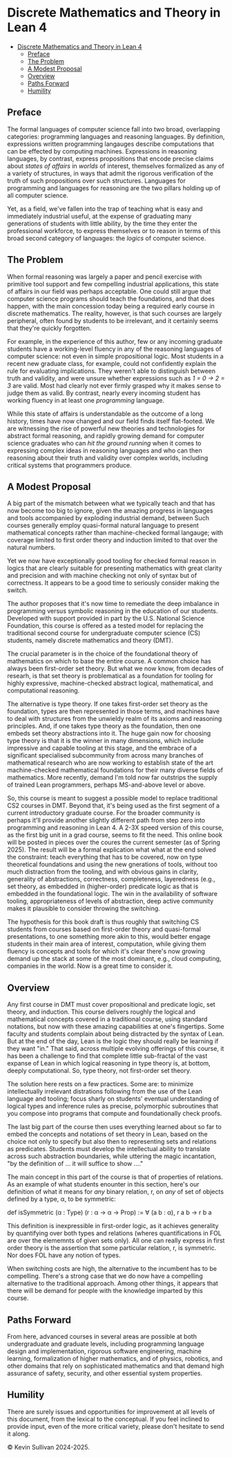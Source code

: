 # Discrete Mathematics and Theory in Lean 4

- [Discrete Mathematics and Theory in Lean 4](#discrete-mathematics-and-theory-in-lean-4)
  - [Preface](#preface)
  - [The Problem](#the-problem)
  - [A Modest Proposal](#a-modest-proposal)
  - [Overview](#overview)
  - [Paths Forward](#paths-forward)
  - [Humility](#humility)

## Preface

The formal languages of computer science fall into two broad, overlapping categories: programming languages and reasoning languages. By definition, expressions written programming langauges describe computations that can be effected by computing machines. Expressions in reasoning languages, by contrast, express propositions that encode precise claims about *states of affairs* in *worlds* of interest, themselves formalized as any of a variety of structures, in ways that admit the rigorous verification of the truth of such propositions over such structures. Languages for programming and languages for reasoning are the two pillars holding up of all computer science.

Yet, as a field, we've fallen into the trap of teaching what is easy and immediately industrial useful, at the expense of graduating many generations of students with little ability, by the time they enter the professional workforce, to express themselves or to reason in terms of this broad second category of languages: the *logics* of computer science.

## The Problem

When formal reasoning was largely a paper and pencil exercise with primitive tool support and few compelling industrial applications, this state of affairs in our field was perhaps acceptable. One could still argue that computer science programs should teach the foundations, and that does happen, with the main concession today being a required early course in discrete mathematics. The reality, however, is that such courses are largely peripheral, often found by students to be irrelevant, and it certainly seems that they're quickly forgotten.

For example, in the experience of this author, few or any incoming graduate students have a working-level fluency in any of the reasoning languages of computer science: not even in simple propositional logic. Most students in a recent new graduate class, for example, could not confidently explain the rule for evaluating implications. They weren't able to distinguish between truth and validity, and were unsure whether expressions such as *1 = 0 → 2 = 3* are valid. Most had clearly not ever firmly grasped why it makes sense to judge them as valid. By contrast, nearly every incoming student has working fluency in at least one *programming* language.

While this state of affairs is understandable as the outcome of a long history, times have now changed and our field finds itself flat-footed. We are witnessing the rise of powerful new theories and technologies for abstract formal reasoning, and rapidly growing demand for computer science graduates who can *hit the ground running* when it comes to expressing complex ideas in reasoning languages and who can then reasoning about their truth and validity over complex worlds, including critical systems that programmers produce.

## A Modest Proposal

A big part of the mismatch between what we typically teach and that has now become too big to ignore, given the amazing progress in languages and tools accompanied by exploding industrial demand, between Such courses generally employ quasi-formal
natural language to present mathematical concepts rather than machine-checked formal
langauge; with coverage limited to first order theory and induction limited to that
over the natural numbers.

Yet we now have exceptionally good tooling for checked formal reason in logics that
are clearly suitable for presenting mathematics with great clarity and precision and
with machine checking not only of syntax but of correctness. It appears to be a good 
time to seriously consider making the switch.


The author proposes that it's now time to remediate the deep imbalance in programming versus symbolic reasoning in the education of our students. Developed with support provided in part by the U.S. National Science Foundation, this course is offered as a tested model for replacing the traditional second course for undergraduate computer science (CS) students, namely discrete mathematics and theory (DMT).  



The crucial parameter is in the choice of the foundational theory of mathematics on
which to base the entire course. A common choice has always been first-order set theory.
But what we now know, from decades of researh, is that set theory is problematical
as a foundation for tooling for highly expressive, machine-checked abstract logical,
mathematical, and computational reasoning.

The alternative is type theory. If one takes first-order set theory as the foundation,
types are then represented in those terms, and machines have to deal with structures
from the unwieldy realm of its axioms and reasoning principles. And, if one takes type
theory as the foundation, then one embeds set theory abstractions into it. The huge
gain now for choosing type theory is that it is the winner in many dimensions, which
include impressive and capable tooling at this stage, and the embrace of a significant
specialised subcommunity from across many branches of mathematical research who are
now working to establish state of the art machine-checked mathematical foundations
for their many diverse fields of mathematics. More recently, demand I'm told now far
outstrips the supply of trained Lean programmers, perhaps MS-and-above level or above.

So, this course is meant to suggest a possible model to replace traditional CS2 courses in
DMT.  Beyond that, it's being used as the first segment of a current introductory graduate
course. For the broader community is perhaps it'll provide another slightly different path
from step zero into programming and reasoning in Lean 4. A 2-3X speed version of this course,
as the first big unit in a grad course, seems to fit the need.  This online book will be
posted in pieces over the coures the current semester (as of Spring 2025). The result will
be a formal explication what what at the end solved the constraint: teach everything that
has to be covered, now on type theoretical foundations and using the new gnerations of
tools, without too much distraction from the tooling, and with obvious gains in clarity,
generality of abstractions, correctness, completeness, layeredness (e.g., set theory, as
embedded in (higher-order) predicate logic as that is embedded in the foundational logic.
The win in the availability of software tooling, appropriateness of levels of abstraction,
deep active community makes it plausible to consider throwing the switching. 

The hypothesis for this book draft is thus roughly that switching CS students from courses
based on first-order theory and quasi-formal presentations, to one something more akin to
this, would better engage students in their main area of interest, computation, while giving
them fluency is concepts and tools for which it's clear there's now growing demand up the
stack at some of the most dominant, e.g., cloud computing, companies in the world. Now is a
great time to consider it.

## Overview

Any first course in DMT must cover propositional and predicate logic, set theory, and induction.
This course delivers roughly the logical and mathematical concepts covered in a traditional course,
using standard notations, but now with these amazing capabilities at one's fingertips. Some faculty
and students complain about being distracted by the syntax of Lean. But at the end of the day, Lean
is the logic they should really be learning if they want "in." That said, across multiple evolving
offerings of this course, it has been a challenge to find that complete little sub-fractal of the
vast expanse of Lean in which logical reasoning in type theory is, at bottom, deeply computational.
So, type theory, not first-order set theory.

The solution here rests on a few practices. Some are: to minimize intellectually irrelevant
distrations following from the use of the Lean language and tooling; focus sharly on students'
eventual understanding of logical types and inference rules as precise, polymorphic subroutines
that you compose into programs that compute and foundationally check proofs.

The last big part of the course then uses everything learned about so far to embed the concepts
and notations of set theory in Lean, based on the choice not only to specify but also then to 
representing sets and relations as predicates. Students must develop the intellectual ability
to translate across such abstraction boundaries, while uttering the magic incantation, "by the
definition of ... it will suffice to show ...."

The main concept in this part of the course is that of properties of relations.
As an example of what students enounter in this section, here's our definition
of what it means for *any* binary relation, r, on *any* of set of objects defined
by a type, α, to be symmetric:

def isSymmetric (α : Type) (r : α → α → Prop) := ∀ (a b : α), r a b → r b a

This definition is inexpressible in first-order logic, as it achieves generality
by quantifying over both types and relations (wheres quantifications in FOL are
over the elememnts of given sets only). All one can really express in first order
theory is the assertion that some particular relation, r, is symmetric. Nor does
FOL have any notion of types.

When switching costs are high, the alternative to the incumbent has to be compelling.
There's a strong case that we do now have a compelling alternative to the traditional
approach. Among other things, it appears that there will be demand for people with the
knowledge imparted by this course.

## Paths Forward

From here, advanced courses in several areas are possible at both undergraduate and graduate levels,
including programming language design and implementation, rigorous software engineering, machine
learning, formalization of higher mathematics, and of physics, robotics, and other domains that
rely on sophisticated mathematics and that demand high assurance of safety, security, and other
essential system properties.

## Humility

There are surely issues and opportunities for improvement at all levels of this document, 
from the lexical to the conceptual. If you feel inclined to provide input, even of the more
critical variety, please don't hesitate to send it along.

&copy; Kevin Sullivan 2024-2025.
